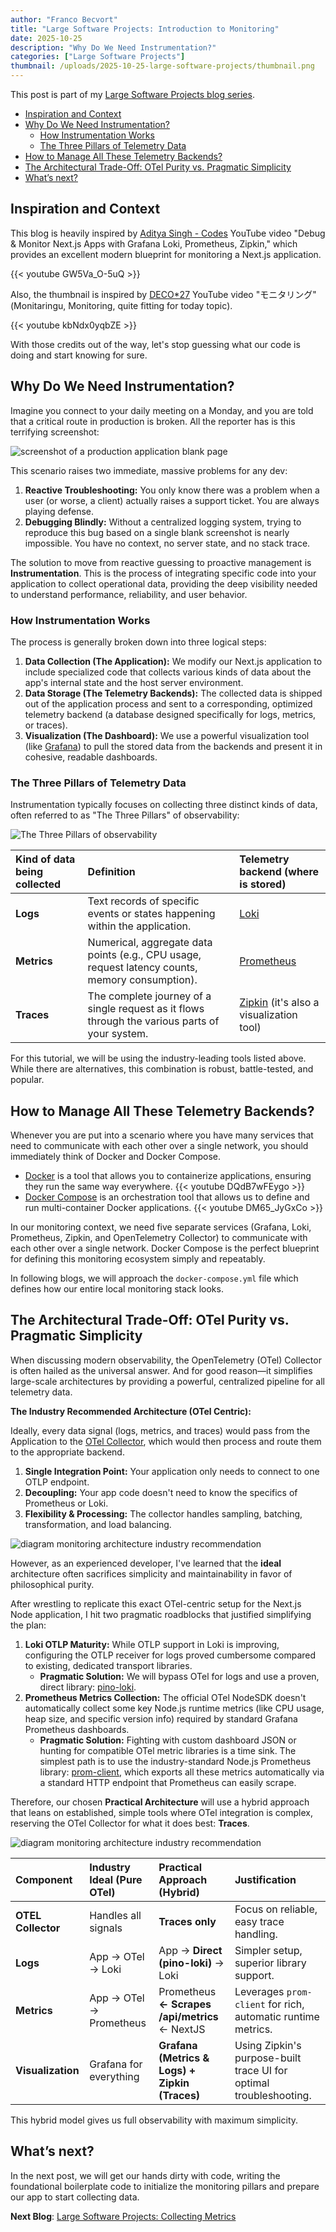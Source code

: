 ```yaml
---
author: "Franco Becvort"
title: "Large Software Projects: Introduction to Monitoring"
date: 2025-10-25
description: "Why Do We Need Instrumentation?"
categories: ["Large Software Projects"]
thumbnail: /uploads/2025-10-25-large-software-projects/thumbnail.png
---
```


This post is part of my [Large Software Projects blog series](/en/categories/large-software-projects/).

<!-- TOC -->
  * [Inspiration and Context](#inspiration-and-context)
  * [Why Do We Need Instrumentation?](#why-do-we-need-instrumentation)
    * [How Instrumentation Works](#how-instrumentation-works)
    * [The Three Pillars of Telemetry Data](#the-three-pillars-of-telemetry-data)
  * [How to Manage All These Telemetry Backends?](#how-to-manage-all-these-telemetry-backends)
  * [The Architectural Trade-Off: OTel Purity vs. Pragmatic Simplicity](#the-architectural-trade-off-otel-purity-vs-pragmatic-simplicity)
  * [What&rsquo;s next?](#whats-next)
<!-- TOC -->

## Inspiration and Context

This blog is heavily inspired by [Aditya Singh - Codes](https://www.youtube.com/@AdityaSinghCodes) YouTube video "Debug & Monitor Next.js Apps with Grafana Loki, Prometheus, Zipkin," which provides an excellent modern blueprint for monitoring a Next.js application.

{{< youtube GW5Va_O-5uQ >}}

Also, the thumbnail is inspired by [DECO*27](https://www.youtube.com/channel/UCGmO0S4S-AunjRdmxA6TQYg) YouTube video "モニタリング" (Monitaringu, Monitoring, quite fitting for today topic).

{{< youtube kbNdx0yqbZE >}}

With those credits out of the way, let's stop guessing what our code is doing and start knowing for sure.

## Why Do We Need Instrumentation?

Imagine you connect to your daily meeting on a Monday, and you are told that a critical route in production is broken. All the reporter has is this terrifying screenshot:

![screenshot of a production application blank page](/uploads/2025-10-25-large-software-projects/2025-10-29-16-25-53.png)

This scenario raises two immediate, massive problems for any dev:

1.  **Reactive Troubleshooting:** You only know there was a problem when a user (or worse, a client) actually raises a support ticket. You are always playing defense.
2.  **Debugging Blindly:** Without a centralized logging system, trying to reproduce this bug based on a single blank screenshot is nearly impossible. You have no context, no server state, and no stack trace.

The solution to move from reactive guessing to proactive management is **Instrumentation**. This is the process of integrating specific code into your application to collect operational data, providing the deep visibility needed to understand performance, reliability, and user behavior.

### How Instrumentation Works

The process is generally broken down into three logical steps:

1.  **Data Collection (The Application):** We modify our Next.js application to include specialized code that collects various kinds of data about the app's internal state and the host server environment.
2.  **Data Storage (The Telemetry Backends):** The collected data is shipped out of the application process and sent to a corresponding, optimized telemetry backend (a database designed specifically for logs, metrics, or traces).
3.  **Visualization (The Dashboard):** We use a powerful visualization tool (like [Grafana](https://grafana.com/)) to pull the stored data from the backends and present it in cohesive, readable dashboards.

### The Three Pillars of Telemetry Data

Instrumentation typically focuses on collecting three distinct kinds of data, often referred to as "The Three Pillars" of observability:

![The Three Pillars of observability](/uploads/2025-10-25-large-software-projects/Figure_Pillars_of_Observability_3f46671e09-4207991358.png)

| Kind of data being collected | Definition                                                                                      | Telemetry backend (where is stored)                           |
|:-----------------------------|:------------------------------------------------------------------------------------------------|:--------------------------------------------------------------|
| **Logs**                     | Text records of specific events or states happening within the application.                     | [Loki](https://grafana.com/docs/loki/latest/)                 |
| **Metrics**                  | Numerical, aggregate data points (e.g., CPU usage, request latency counts, memory consumption). | [Prometheus](https://prometheus.io/)                          |
| **Traces**                   | The complete journey of a single request as it flows through the various parts of your system.  | [Zipkin](https://zipkin.io/) (it's also a visualization tool) |

For this tutorial, we will be using the industry-leading tools listed above. While there are alternatives, this combination is robust, battle-tested, and popular.

## How to Manage All These Telemetry Backends?

Whenever you are put into a scenario where you have many services that need to communicate with each other over a single network, you should immediately think of Docker and Docker Compose.

- [Docker](https://www.docker.com/) is a tool that allows you to containerize applications, ensuring they run the same way everywhere.
  {{< youtube DQdB7wFEygo >}}
- [Docker Compose](https://docs.docker.com/compose/) is an orchestration tool that allows us to define and run multi-container Docker applications.
  {{< youtube DM65_JyGxCo >}}

In our monitoring context, we need five separate services (Grafana, Loki, Prometheus, Zipkin, and OpenTelemetry Collector) to communicate with each other over a single network. Docker Compose is the perfect blueprint for defining this monitoring ecosystem simply and repeatably.

In following blogs, we will approach the `docker-compose.yml` file which defines how our entire local monitoring stack looks.

## The Architectural Trade-Off: OTel Purity vs. Pragmatic Simplicity

When discussing modern observability, the OpenTelemetry (OTel) Collector is often hailed as the universal answer. And for good reason—it simplifies large-scale architectures by providing a powerful, centralized pipeline for all telemetry data.

**The Industry Recommended Architecture (OTel Centric):**

Ideally, every data signal (logs, metrics, and traces) would pass from the Application to the [OTel Collector](https://opentelemetry.io/docs/collector/), which would then process and route them to the appropriate backend.

1.  **Single Integration Point:** Your application only needs to connect to one OTLP endpoint.
2.  **Decoupling:** Your app code doesn't need to know the specifics of Prometheus or Loki.
3.  **Flexibility & Processing:** The collector handles sampling, batching, transformation, and load balancing.

![diagram monitoring architecture industry recommendation](/uploads/2025-10-25-large-software-projects/industry-recommendation.png)

However, as an experienced developer, I've learned that the **ideal** architecture often sacrifices simplicity and maintainability in favor of philosophical purity.

After wrestling to replicate this exact OTel-centric setup for the Next.js Node application, I hit two pragmatic roadblocks that justified simplifying the plan:

1.  **Loki OTLP Maturity:** While OTLP support in Loki is improving, configuring the OTLP receiver for logs proved cumbersome compared to existing, dedicated transport libraries.
    *   **Pragmatic Solution:** We will bypass OTel for logs and use a proven, direct library: [pino-loki](https://github.com/Julien-R44/pino-loki).
2.  **Prometheus Metrics Collection:** The official OTel NodeSDK doesn't automatically collect some key Node.js runtime metrics (like CPU usage, heap size, and specific version info) required by standard Grafana Prometheus dashboards.
    *   **Pragmatic Solution:** Fighting with custom dashboard JSON or hunting for compatible OTel metric libraries is a time sink. The simplest path is to use the industry-standard Node.js Prometheus library: [prom-client](https://github.com/siimon/prom-client), which exports all these metrics automatically via a standard HTTP endpoint that Prometheus can easily scrape.

Therefore, our chosen **Practical Architecture** will use a hybrid approach that leans on established, simple tools where OTel integration is complex, reserving the OTel Collector for what it does best: **Traces**.

![diagram monitoring architecture industry recommendation](/uploads/2025-10-25-large-software-projects/practical-approach-diagram.png)

| Component          | Industry Ideal (Pure OTel) | Practical Approach (Hybrid)                    | Justification                                                      |
|:-------------------|:---------------------------|:-----------------------------------------------|:-------------------------------------------------------------------|
| **OTEL Collector** | Handles all signals        | **Traces only**                                | Focus on reliable, easy trace handling.                            |
| **Logs**           | App → OTel → Loki          | App → **Direct (pino-loki)** → Loki            | Simpler setup, superior library support.                           |
| **Metrics**        | App → OTel → Prometheus    | Prometheus **← Scrapes /api/metrics** ← NextJS | Leverages `prom-client` for rich, automatic runtime metrics.       |
| **Visualization**  | Grafana for everything     | **Grafana (Metrics & Logs) + Zipkin (Traces)** | Using Zipkin's purpose-built trace UI for optimal troubleshooting. |

This hybrid model gives us full observability with maximum simplicity.

## What&rsquo;s next?

In the next post, we will get our hands dirty with code, writing the foundational boilerplate code to initialize the monitoring pillars and prepare our app to start collecting data.

**Next Blog**: [Large Software Projects: Collecting Metrics](/en/blog/2025-10-26-large-software-projects)
